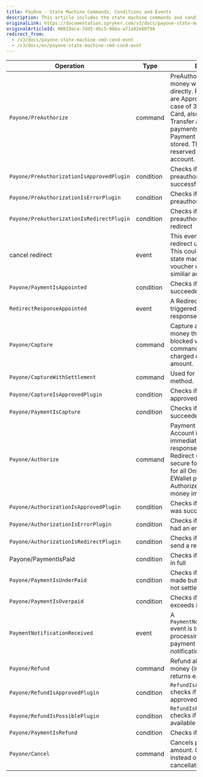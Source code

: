```yaml
---
title: PayOne - State Machine Commands, Conditions and Events
description: This article includes the state machine commands and conditions provided by Payone.
originalLink: https://documentation.spryker.com/v3/docs/payone-state-machine-cmd-cond-evnt
originalArticleId: 00819aca-7dd5-4bc5-988a-a71a92e60f94
redirect_from:
  - /v3/docs/payone-state-machine-cmd-cond-evnt
  - /v3/docs/en/payone-state-machine-cmd-cond-evnt
---
```


| Operation | Type | Description |
| --- | --- | --- |
| `Payone/PreAuthorize` | command | PreAuthorize allows to block money without capturing it directly. Possible responses are Approved, Redirect (in case of 3d secure for Credit Card, also for all Online Transfer and EWallet payments) and Error. Payment data is verified and stored. The amount is reserved on the customers account. |
| `Payone/PreAuthorizationIsApprovedPlugin` | condition | Checks if the preauthorization was successful |
| `Payone/PreAuthorizationIsErrorPlugin` | condition | Checks if the preauthorization had an error |
| `Payone/PreAuthorizationIsRedirectPlugin` | condition | Checks if the preauthorization send a redirect |
| cancel redirect | event | This event is issued if cancel redirect url was engaged. This could be used in project state machine to re-activate voucher codes or perform similiar actions |
| `Payone/PaymentIsAppointed` | condition | Checks if pre-authorization succeeded |
| `RedirectResponseAppointed` | event | A RedirectResponse event is triggered if a redirect related response message was sent |
| `Payone/Capture` | command | Capture allows to capture money that has been blocked with a preauthorize command. The card is now charged using the reserved amount. |
| `Payone/CaptureWithSettlement` | command | Used for PrePayment method. |
| `Payone/CaptureIsApprovedPlugin` | condition | Checks if the capture was approved |
| `Payone/PaymentIsCapture` | condition | Checks if capture succeeded |
| `Payone/Authorize` | command | Payment data is verified. Account is charged immediately. Possible responses are Approved, Redirect (in case of 3d secure for Credit Card, also for all Online Transfer and EWallet payments) and Error. Authorize allows to capture money immediately. |
| `Payone/AuthorizationIsApprovedPlugin` | condition | Checks if the authorization was successful |
| `Payone/AuthorizationIsErrorPlugin` | condition | Checks if the authorization had an error |
| `Payone/AuthorizationIsRedirectPlugin` | condition | Checks if the authorization send a redirect |
| Payone/PaymentIsPaid | condition | Checks if payment was paid in full |
| `Payone/PaymentIsUnderPaid` | condition | Checks if payment was made but with balance that is not settled |
| `Payone/PaymentIsOverpaid` | condition | Checks if total paid amount exceeds initial one |
| `PaymentNotificationReceived` | event | A `PaymentNotificationReceived` event is triggered successful processing of incoming payment status update notification |
| `Payone/Refund` | command | Refund allows to return money (in case of goods returns e.g.) |
| `Payone/RefundIsApprovedPlugin` | condition | `RefundIsApprovedPlugin` checks if the refund was approved |
| `Payone/RefundIsPossiblePlugin` | condition | `RefundIsPossiblePlugin` checks if IBAN/BIC is available in payment details |
| `Payone/PaymentIsRefund` | condition | Checks if refund suceeded |
| `Payone/Cancel` | command | Cancels pre-authorized amount. Could be called instead of Capture on order cancellation. |

